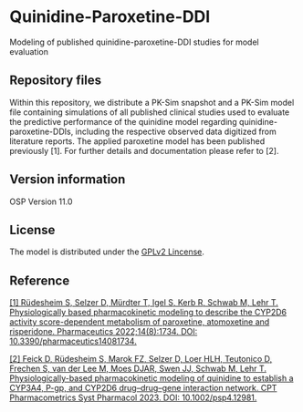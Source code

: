 # Quinidine-Paroxetine-DDI
Modeling of published quinidine-paroxetine-DDI studies for model evaluation

## Repository files
Within this repository, we distribute a PK-Sim snapshot and a PK-Sim model file containing simulations of all published clinical studies used to evaluate the predictive performance of the quinidine model regarding quinidine-paroxetine-DDIs, including the respective observed data digitized from literature reports. The applied paroxetine model has been published previously [1]. For further details and documentation please refer to [2].


## Version information

OSP Version 11.0

## License 
The model is distributed under the [GPLv2 Lincense](https://github.com/Open-Systems-Pharmacology/Suite/blob/develop/LICENSE).

## Reference
[[1] Rüdesheim S, Selzer D, Mürdter T, Igel S, Kerb R, Schwab M, Lehr T. Physiologically based pharmacokinetic modeling to describe the CYP2D6 activity score-dependent metabolism of paroxetine, atomoxetine and risperidone. Pharmaceutics 2022;14(8):1734. DOI: 10.3390/pharmaceutics14081734.](https://www.ncbi.nlm.nih.gov/pmc/articles/PMC9414337/)

[[2] Feick D, Rüdesheim S, Marok FZ, Selzer D, Loer HLH, Teutonico D, Frechen S, van der Lee M, Moes DJAR, Swen JJ, Schwab M, Lehr T. Physiologically-based pharmacokinetic modeling of quinidine to establish a CYP3A4, P-gp, and CYP2D6 drug–drug–gene interaction network. CPT Pharmacometrics Syst Pharmacol 2023. DOI: 10.1002/psp4.12981.](https://ascpt.onlinelibrary.wiley.com/doi/10.1002/psp4.12981)
